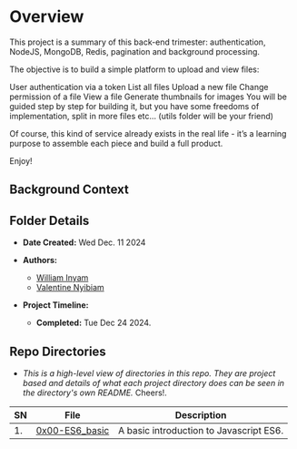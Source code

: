 # Overview #
This project is a summary of this back-end trimester: authentication, NodeJS, MongoDB, Redis, pagination and background processing.

The objective is to build a simple platform to upload and view files:

User authentication via a token
List all files
Upload a new file
Change permission of a file
View a file
Generate thumbnails for images
You will be guided step by step for building it, but you have some freedoms of implementation, split in more files etc… (utils folder will be your friend)

Of course, this kind of service already exists in the real life - it’s a learning purpose to assemble each piece and build a full product.

Enjoy!

## Background Context ##


## Folder Details ###
- **Date Created:** Wed Dec. 11 2024
- **Authors:** 
  - [William Inyam](https.//github.com/thecypherzen)
  - [Valentine Nyibiam](https.//github.com/valentinenyibiam)

- **Project Timeline:**
  - **Completed:** Tue Dec 24 2024.





## Repo Directories  ###
- *This is a high-level view of directories in this repo. They are project based and details of what each project directory does can be seen in the directory's own README.* Cheers!.

| **SN** | File                         | Description                                         |
|----|------------------------------|-----------------------------------------------------|
| 1. | [0x00-ES6_basic](https://github.com/) | A basic introduction to Javascript ES6.|

